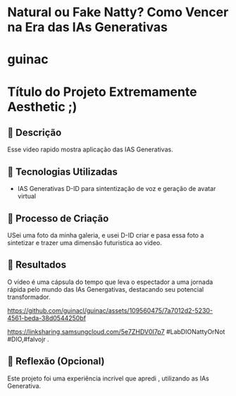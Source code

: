 # Natural ou Fake Natty? Como Vencer na Era das IAs Generativas

# guinac
# Título do Projeto Extremamente Aesthetic ;)

## 📒 Descrição
Esse video rapido mostra aplicação das IAS Generativas.
## 🤖 Tecnologias Utilizadas
- IAS Generativas D-ID para sintentização de voz e geração de avatar virtual

## 🧐 Processo de Criação
USei uma foto da minha galeria, e usei D-ID criar e pasa essa foto a sintetizar e trazer uma dimensão futuristica ao video.

## 🚀 Resultados
O vídeo é uma cápsula do tempo que leva o espectador a uma jornada rápida pelo mundo das IAs Genergativas, destacando seu potencial transformador.

https://github.com/guinacl/guinac/assets/109560475/7a7012d2-5230-4561-beda-38d0544250bf

https://linksharing.samsungcloud.com/5e7ZHDV0I7p7
#LabDIONattyOrNot
 #DIO,#falvojr .

## 💭 Reflexão (Opcional)
Este projeto foi uma experiência incrível que apredi , utilizando as IAs Generativa.
